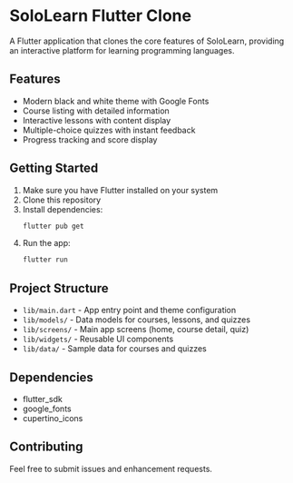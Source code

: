 # SoloLearn Flutter Clone

A Flutter application that clones the core features of SoloLearn, providing an interactive platform for learning programming languages.

## Features

- Modern black and white theme with Google Fonts
- Course listing with detailed information
- Interactive lessons with content display
- Multiple-choice quizzes with instant feedback
- Progress tracking and score display

## Getting Started

1. Make sure you have Flutter installed on your system
2. Clone this repository
3. Install dependencies:
   ```bash
   flutter pub get
   ```
4. Run the app:
   ```bash
   flutter run
   ```

## Project Structure

- `lib/main.dart` - App entry point and theme configuration
- `lib/models/` - Data models for courses, lessons, and quizzes
- `lib/screens/` - Main app screens (home, course detail, quiz)
- `lib/widgets/` - Reusable UI components
- `lib/data/` - Sample data for courses and quizzes

## Dependencies

- flutter_sdk
- google_fonts
- cupertino_icons

## Contributing

Feel free to submit issues and enhancement requests.
